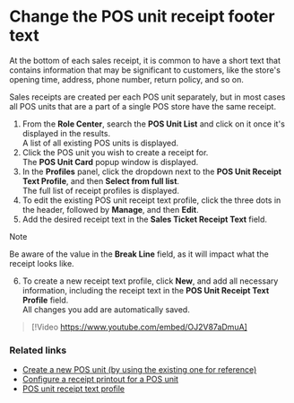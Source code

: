 # Change the POS unit receipt footer text

At the bottom of each sales receipt, it is common to have a short text that contains information that may be significant to customers, like the store's opening time, address, phone number, return policy, and so on.

Sales receipts are created per each POS unit separately, but in most cases all POS units that are a part of a single POS store have the same receipt.

1. From the **Role Center**, search the **POS Unit List** and click on it once it's displayed in the results.   
   A list of all existing POS units is displayed.  
2. Click the POS unit you wish to create a receipt for.    
   The **POS Unit Card** popup window is displayed.
3. In the **Profiles** panel, click the dropdown next to the **POS Unit Receipt Text Profile**, and then **Select from full list**.    
   The full list of receipt profiles is displayed.
4. To edit the existing POS unit receipt text profile, click the three dots in the header, followed by **Manage**, and then **Edit**.
5. Add the desired receipt text in the **Sales Ticket Receipt Text** field.

> [!NOTE]
> Be aware of the value in the **Break Line** field, as it will impact what the receipt looks like.

6. To create a new receipt text profile, click **New**, and add all necessary information, including the receipt text in the **POS Unit Receipt Text Profile** field.   
   All changes you add are automatically saved.

> [!Video https://www.youtube.com/embed/OJ2V87aDmuA]

### Related links

- [Create a new POS unit (by using the existing one for reference)](../../posunit/howto/createnew.md)
- [Configure a receipt printout for a POS unit](../../posunit/howto/receipt-printout.md)  
- [POS unit receipt text profile](../reference/POS_unit_Receipt_profile.md) 